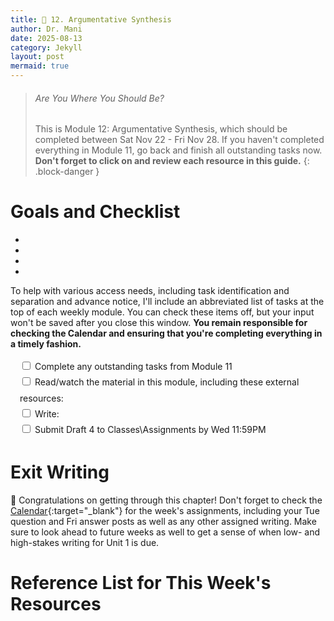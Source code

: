 ```yaml
---
title: 🔄️ 12. Argumentative Synthesis
author: Dr. Mani
date: 2025-08-13
category: Jekyll
layout: post
mermaid: true
---
```


> ###### Are You Where You Should Be?
> This is Module 12: Argumentative Synthesis, which should be completed between Sat Nov 22 - Fri Nov 28. If you haven't completed everything in Module 11, go back and finish all outstanding tasks now. **Don't forget to click on and review each resource in this guide.**
{: .block-danger }

# Goals and Checklist

- 
- 
- 
- 

To help with various access needs, including task identification and separation and advance notice, I'll include an abbreviated list of tasks at the top of each weekly module. You can check these items off, but your input won't be saved after you close this window. **You remain responsible for checking the Calendar and ensuring that you're completing everything in a timely fashion.**

<div style="margin:15px; line-height:1.8em;">
<div>
    <input type="checkbox" name="uchk">
    <label for="chk">Complete any outstanding tasks from Module 11</label>
</div>
<div>
  <input type="checkbox" name="uchk">
  <label for="uchk">Read/watch the material in this module, including these external resources: </label>
</div>
<div>
  <input type="checkbox" name="uchk">
  <label for="uchk">Write: </label>
</div>
<div>
  <input type="checkbox" name="uchk">
  <label for="uchk">Submit Draft 4 to Classes\Assignments by Wed 11:59PM</label>
</div>
</div>

# Exit Writing

🥳 Congratulations on getting through this chapter! Don't forget to check the [Calendar](https://visforvali.github.io/eng201-oer/){:target="_blank"} for the week's assignments, including your Tue question and Fri answer posts as well as any other assigned writing. Make sure to look ahead to future weeks as well to get a sense of when low- and high-stakes writing for Unit 1 is due.

# Reference List for This Week's Resources